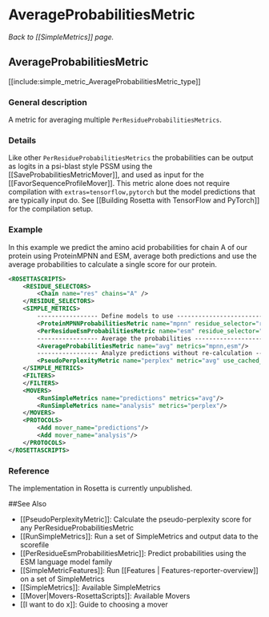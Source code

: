 # AverageProbabilitiesMetric
*Back to [[SimpleMetrics]] page.*
## AverageProbabilitiesMetric

[[include:simple_metric_AverageProbabilitiesMetric_type]]

### General description
A metric for averaging multiple `PerResidueProbabilitiesMetrics`.

### Details
Like other `PerResidueProbabilitiesMetrics` the probabilities can be output as logits in a psi-blast style PSSM using the [[SaveProbabilitiesMetricMover]], and used as input for the [[FavorSequenceProfileMover]]. This metric alone does not require compilation with `extras=tensorflow,pytorch` but the model predictions that are typically input do. See [[Building Rosetta with TensorFlow and PyTorch]] for the compilation setup.

### Example
In this example we predict the amino acid probabilities for chain A of our protein using ProteinMPNN and ESM, average both predictions and use the average probabilities to calculate a single score for our protein.
```xml
<ROSETTASCRIPTS>
    <RESIDUE_SELECTORS>
        <Chain name="res" chains="A" />
    </RESIDUE_SELECTORS>
    <SIMPLE_METRICS>
        ----------------- Define models to use -----------------------------
        <ProteinMPNNProbabilitiesMetric name="mpnn" residue_selector="res"/>
        <PerResidueEsmProbabilitiesMetric name="esm" residue_selector="res" model="esm2_t33_650M_UR50D"/>
        ----------------- Average the probabilities ------------------------
        <AverageProbabilitiesMetric name="avg" metrics="mpnn,esm"/>
        ----------------- Analyze predictions without re-calculation -------
        <PseudoPerplexityMetric name="perplex" metric="avg" use_cached_data="true"/>
    </SIMPLE_METRICS>
    <FILTERS>
    </FILTERS>
    <MOVERS>
        <RunSimpleMetrics name="predictions" metrics="avg"/>
        <RunSimpleMetrics name="analysis" metrics="perplex"/>
    </MOVERS>
    <PROTOCOLS>
        <Add mover_name="predictions"/>
        <Add mover_name="analysis"/>
    </PROTOCOLS>
</ROSETTASCRIPTS>
```

### Reference
The implementation in Rosetta is currently unpublished.

##See Also

* [[PseudoPerplexityMetric]]: Calculate the pseudo-perplexity score for any PerResidueProbabilitiesMetric
* [[RunSimpleMetrics]]: Run a set of SimpleMetrics and output data to the scorefile
* [[PerResidueEsmProbabilitiesMetric]]: Predict probabilities using the ESM language model family
* [[SimpleMetricFeatures]]: Run [[Features | Features-reporter-overview]] on a set of SimpleMetrics
* [[SimpleMetrics]]: Available SimpleMetrics
* [[Mover|Movers-RosettaScripts]]: Available Movers
* [[I want to do x]]: Guide to choosing a mover